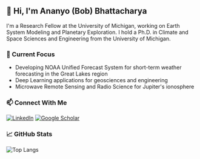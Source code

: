 ## 👋 Hi, I'm Ananyo (Bob) Bhattacharya

I'm a Research Fellow at the University of Michigan, working on Earth System Modeling and Planetary Exploration. I hold a Ph.D. in Climate and Space Sciences and Engineering from the University of Michigan.

### 🔭 Current Focus
- Developing NOAA Unified Forecast System for short-term weather forecasting in the Great Lakes region
- Deep Learning applications for geosciences and engineering
- Microwave Remote Sensing and Radio Science for Jupiter's ionosphere

### 📫 Connect With Me
[![LinkedIn](https://img.shields.io/badge/-LinkedIn-0077B5?style=flat&logo=linkedin&logoColor=white)](https://www.linkedin.com/in/ananyobhatt0101/)
[![Google Scholar](https://img.shields.io/badge/-Google%20Scholar-4285F4?style=flat&logo=google-scholar&logoColor=white)](https://scholar.google.com/citations?user=9LhJDIAAAAAJ&hl=en&authuser=1)

### 📈 GitHub Stats 
![Top Langs](https://github-readme-stats.vercel.app/api/top-langs/?username=GalacticBobster&layout=compact&theme=tokyonight&langs_count=8&hide_border=true&count_private=true)
